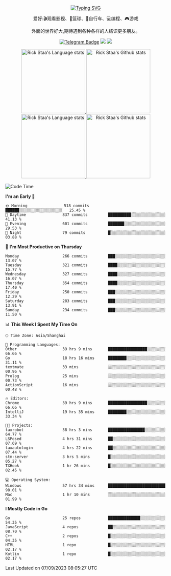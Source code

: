 <div align="center"> 

[![Typing SVG](https://readme-typing-svg.herokuapp.com?size=25&duration=2500&color=eeeeee&vCenter=true&width=200&height=40&lines=Hi+there+%F0%9F%91%8B%F0%9F%8F%BB;I'm+DanBai)](https://git.io/typing-svg)

爱好:🎬观看影视、🏀篮球、🚴自行车、💻编程、🎮游戏

外面的世界好大,期待遇到各种各样的人结识更多朋友。

[![Telegram Badge](https://img.shields.io/badge/-Telegram-blue?style=flat&logo=Telegram&logoColor=white)](https://t.me/danbai9420) 
[![](https://img.shields.io/badge/-Blog-brightgreen?style=flat&logo=Blogger&logoColor=white)](https://p00q.cn)
[![](https://img.shields.io/badge/-Email-red?style=flat&logo=Mail.Ru&logoColor=white)](mailto:danbai@88.com)
</div>

<!-- Light Mode -->
<div align="center"> 
<a href="https://github.com/anuraghazra/github-readme-stats#gh-light-mode-only">
<img height=200 src="https://github-readme-stats.vercel.app/api/top-langs/?username=danbai225&layout=compact&langs_count=10&hide_border=1&role=OWNER,COLLABORATOR#gh-light-mode-only" alt="Rick Staa's Language stats" />
</a>
<a href="https://github.com/anuraghazra/github-readme-stats#gh-light-mode-only">
<img height=200 src="https://github-readme-stats.vercel.app/api?username=danbai225&show_icons=true&count_private=true&line_height=28&hide_border=1&include_all_commits=true&card_width=450&role=OWNER,COLLABORATOR&exclude_repo=github-readme-stats#gh-light-mode-only" alt="Rick Staa's Github stats" />
</a>
</div>

<!-- Dark Mode -->
<div align="center"> 
<a href="https://github.com/anuraghazra/github-readme-stats#gh-dark-mode-only">
<img height=200 src="https://github-readme-stats.vercel.app/api/top-langs/?username=danbai225&layout=compact&langs_count=10&hide_border=1&role=OWNER,COLLABORATOR&theme=github_dark#gh-dark-mode-only" alt="Rick Staa's Language stats" />
</a>
<a href="https://github.com/anuraghazra/github-readme-stats#gh-dark-mode-only">
<img height=200 src="https://github-readme-stats.vercel.app/api?username=danbai225&show_icons=true&count_private=true&line_height=28&hide_border=1&include_all_commits=true&card_width=450&role=OWNER,COLLABORATOR&exclude_repo=github-readme-stats&theme=github_dark#gh-dark-mode-only" alt="Rick Staa's Github stats" />
</a>
</div>

<!--START_SECTION:waka-->
![Code Time](http://img.shields.io/badge/Code%20Time-1%2C051%20hrs%2050%20mins-blue)

**I'm an Early 🐤** 

```text
🌞 Morning                518 commits         ██████░░░░░░░░░░░░░░░░░░░   25.45 % 
🌆 Daytime                837 commits         ██████████░░░░░░░░░░░░░░░   41.13 % 
🌃 Evening                601 commits         ███████░░░░░░░░░░░░░░░░░░   29.53 % 
🌙 Night                  79 commits          █░░░░░░░░░░░░░░░░░░░░░░░░   03.88 % 
```
📅 **I'm Most Productive on Thursday** 

```text
Monday                   266 commits         ███░░░░░░░░░░░░░░░░░░░░░░   13.07 % 
Tuesday                  321 commits         ████░░░░░░░░░░░░░░░░░░░░░   15.77 % 
Wednesday                327 commits         ████░░░░░░░░░░░░░░░░░░░░░   16.07 % 
Thursday                 354 commits         ████░░░░░░░░░░░░░░░░░░░░░   17.40 % 
Friday                   250 commits         ███░░░░░░░░░░░░░░░░░░░░░░   12.29 % 
Saturday                 283 commits         ███░░░░░░░░░░░░░░░░░░░░░░   13.91 % 
Sunday                   234 commits         ███░░░░░░░░░░░░░░░░░░░░░░   11.50 % 
```


📊 **This Week I Spent My Time On** 

```text
🕑︎ Time Zone: Asia/Shanghai

💬 Programming Languages: 
Other                    39 hrs 9 mins       █████████████████░░░░░░░░   66.66 % 
Go                       18 hrs 16 mins      ████████░░░░░░░░░░░░░░░░░   31.11 % 
textmate                 33 mins             ░░░░░░░░░░░░░░░░░░░░░░░░░   00.96 % 
Prolog                   25 mins             ░░░░░░░░░░░░░░░░░░░░░░░░░   00.73 % 
ActionScript             16 mins             ░░░░░░░░░░░░░░░░░░░░░░░░░   00.48 % 

🔥 Editors: 
Chrome                   39 hrs 9 mins       █████████████████░░░░░░░░   66.66 % 
IntelliJ                 19 hrs 35 mins      ████████░░░░░░░░░░░░░░░░░   33.34 % 

🐱‍💻 Projects: 
taxrobot                 38 hrs 3 mins       ████████████████░░░░░░░░░   64.77 % 
LSPosed                  4 hrs 31 mins       ██░░░░░░░░░░░░░░░░░░░░░░░   07.69 % 
taxautologin             4 hrs 22 mins       ██░░░░░░░░░░░░░░░░░░░░░░░   07.44 % 
stm-server               3 hrs 5 mins        █░░░░░░░░░░░░░░░░░░░░░░░░   05.27 % 
TXHook                   1 hr 26 mins        █░░░░░░░░░░░░░░░░░░░░░░░░   02.45 % 

💻 Operating System: 
Windows                  57 hrs 34 mins      █████████████████████████   98.01 % 
Mac                      1 hr 10 mins        ░░░░░░░░░░░░░░░░░░░░░░░░░   01.99 % 
```

**I Mostly Code in Go** 

```text
Go                       25 repos            ██████████████░░░░░░░░░░░   54.35 % 
JavaScript               4 repos             ██░░░░░░░░░░░░░░░░░░░░░░░   08.70 % 
C++                      2 repos             █░░░░░░░░░░░░░░░░░░░░░░░░   04.35 % 
HTML                     1 repo              █░░░░░░░░░░░░░░░░░░░░░░░░   02.17 % 
Kotlin                   1 repo              █░░░░░░░░░░░░░░░░░░░░░░░░   02.17 % 
```




 Last Updated on 07/09/2023 08:05:27 UTC
<!--END_SECTION:waka-->
